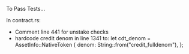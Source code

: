 To Pass Tests...

In contract.rs:
- Comment line 441 for unstake checks
- hardcode credit denom in line 1341 to: let cdt_denom = AssetInfo::NativeToken {
        denom: String::from("credit_fulldenom"),
    };